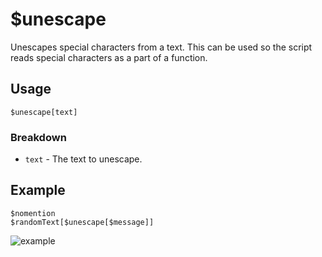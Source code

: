 # $unescape
Unescapes special characters from a text. 
This can be used so the script reads special characters as a part of a function.

## Usage
```
$unescape[text]
```

### Breakdown
- `text` - The text to unescape.

## Example
```
$nomention
$randomText[$unescape[$message]]
```
![example](https://user-images.githubusercontent.com/98183987/153597263-55796641-e0c2-4463-a52f-2bff93f071fb.jpg)
